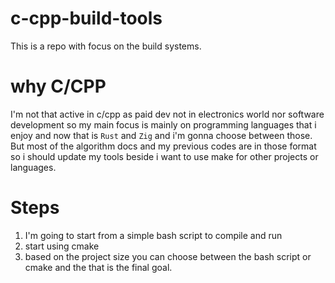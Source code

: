# c-cpp-build-tools
This is a repo with focus on the build systems.
# why C/CPP
I'm not that active in c/cpp as paid dev not in electronics world nor software development so my main focus is mainly on programming languages that i enjoy and now that is `Rust` and `Zig` and i'm gonna choose between those. But most of the algorithm docs and my previous codes are in those format so i should update my tools beside i want to use make for other projects or languages.
# Steps
1. I'm going to start from a simple bash script to compile and run 
2. start using cmake
3. based on the project size you can choose between the bash script or cmake and the that is the final goal.
